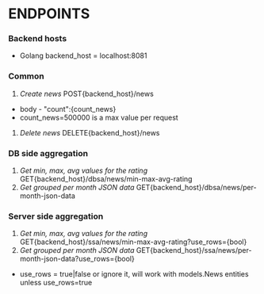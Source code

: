 # ENDPOINTS
### Backend hosts
* Golang backend_host = localhost:8081
### Common
1. *Create news* POST{backend_host}/news
  * body - "count":{count_news}
  * count_news=500000 is a max value per request
1. *Delete news* DELETE{backend_host}/news
### DB side aggregation
1. *Get min, max, avg values for the rating* GET{backend_host}/dbsa/news/min-max-avg-rating
1. *Get grouped per month JSON data* GET{backend_host}/dbsa/news/per-month-json-data
### Server side aggregation
1. *Get min, max, avg values for the rating* GET{backend_host}/ssa/news/min-max-avg-rating?use_rows={bool}
1. *Get grouped per month JSON data* GET{backend_host}/ssa/news/per-month-json-data?use_rows={bool}

* use_rows = true|false or ignore it, will work with models.News entities unless use_rows=true